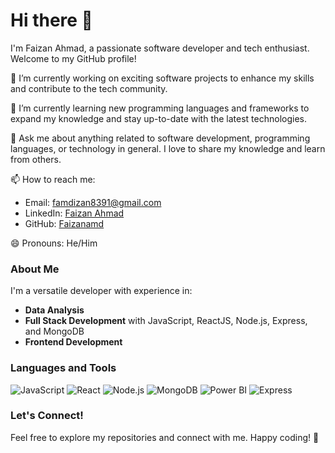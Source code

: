 # Hi there 👋

I'm Faizan Ahmad, a passionate software developer and tech enthusiast. Welcome to my GitHub profile!

🔭 I’m currently working on exciting software projects to enhance my skills and contribute to the tech community.

🌱 I’m currently learning new programming languages and frameworks to expand my knowledge and stay up-to-date with the latest technologies.

💬 Ask me about anything related to software development, programming languages, or technology in general. I love to share my knowledge and learn from others.

📫 How to reach me:
- Email: [famdizan8391@gmail.com](mailto:famdizan8391@gmail.com)
- LinkedIn: [Faizan Ahmad](https://www.linkedin.com/in/fxan-thues/)
- GitHub: [Faizanamd](https://github.com/Faizanamd)

😄 Pronouns: He/Him

### About Me
I'm a versatile developer with experience in:
- **Data Analysis**
- **Full Stack Development** with JavaScript, ReactJS, Node.js, Express, and MongoDB
- **Frontend Development**


### Languages and Tools
![JavaScript](https://img.shields.io/badge/-JavaScript-F7DF1E?logo=javascript&logoColor=000000&style=flat)
![React](https://img.shields.io/badge/-React-61DAFB?logo=react&logoColor=white&style=flat)
![Node.js](https://img.shields.io/badge/-Node.js-339933?logo=node.js&logoColor=white&style=flat)
![MongoDB](https://img.shields.io/badge/-MongoDB-47A248?logo=mongodb&logoColor=white&style=flat)
![Power BI](https://img.shields.io/badge/-PowerBI-F2C811?logo=powerbi&logoColor=000000&style=flat)
![Express](https://img.shields.io/badge/-Express-000000?logo=express&logoColor=white&style=flat)

### Let's Connect!
Feel free to explore my repositories and connect with me. Happy coding! 🚀
